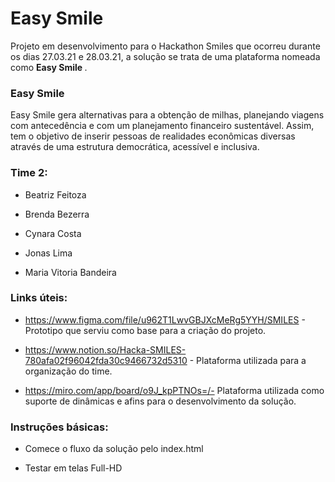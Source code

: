 # Easy Smile

Projeto em desenvolvimento para o Hackathon Smiles que ocorreu durante os dias 27.03.21 e 28.03.21, a solução se trata de uma plataforma nomeada como <strong> Easy Smile </strong>.

<h3> Easy Smile </h3>

Easy Smile gera alternativas para a obtenção de milhas, planejando viagens com antecedência e com um planejamento financeiro sustentável. Assim, tem o objetivo de inserir pessoas de realidades econômicas diversas através de uma estrutura democrática, acessível e inclusiva.


<h3>Time 2:</h3>

+ Beatriz Feitoza

+ Brenda Bezerra

+ Cynara Costa

+ Jonas Lima

+ Maria Vitoria Bandeira


<h3>Links úteis:</h3>

+ https://www.figma.com/file/u962T1LwvGBJXcMeRg5YYH/SMILES - Prototipo que serviu como base para a criação do projeto.

+ https://www.notion.so/Hacka-SMILES-780afa02f96042fda30c9466732d5310 - Plataforma utilizada para a organização do time.

+ https://miro.com/app/board/o9J_kpPTNOs=/- Plataforma utilizada como suporte de dinâmicas e afins para o desenvolvimento da solução.

<h3>Instruções básicas:</h3>

+ Comece o fluxo da solução pelo index.html

+ Testar em telas Full-HD


